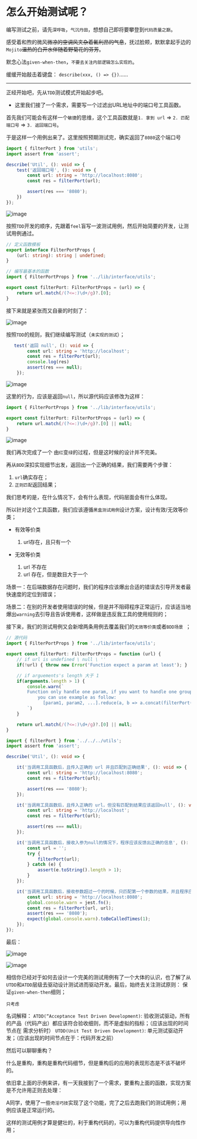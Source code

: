 # 怎么开始测试呢？

编写测试之前，请先`深呼吸`，`气沉丹田`，想想自己即将要攀登到`代码质量之巅`。

感受着和煦的微风~~微凉的空调风夹杂着氟利昂的气息~~，抚过脸颊，默默拿起手边的`Mojito`~~温热的白开水伴随着野菊花的芬芳~~。

默念心法`given-when-then`，`不要去关注内部逻辑怎么实现的`。

缓缓开始敲击着键盘：
`describe(xxx, () => {})`......

--------- 

正经开始吧，先从`TDD`测试模式开始起步吧。

- 这里我们接了一个需求，需要写一个过滤出URL地址中的端口号工具函数。

首先我们可能会有这样一个`敏捷`的思维，这个工具函数就是`1. 拿到 url` => `2. 匹配 端口号` => `3. 返回端口号`。

于是这样一个用例出来了。这里按照预期测试完，确实返回了`8080`这个端口号

```ts
import { filterPort } from 'utils';
import assert from 'assert';

describe('Util', (): void => {
    test('返回端口号', (): void => {
        const url: string = 'http://localhost:8080';
        const res = filterPort(url);

        assert(res === '8080');
    })
});
```

![image](https://user-images.githubusercontent.com/39019913/96442449-b988fe00-123d-11eb-8f86-326e6628029e.png)

按照`TDD`开发的顺序，先跟着`feel`盲写一波测试用例，然后开始简要的开发，让测试用例通过。

```ts
// 定义函数模板
export interface FilterPortProps {
    (url: string): string | undefined;
}
```

```ts
// 编写最基本的函数
import { FilterPortProps } from '../lib/interface/utils';

export const filterPort: FilterPortProps = (url) => {
    return url.match(/(?<=:)\d+/g)?.[0];
}
```

接下来就是紧张而又自豪的时刻了：

![image](https://user-images.githubusercontent.com/39019913/96444809-8a748b80-1241-11eb-994b-d5bab299b8f9.png)

按照`TDD`的规则，我们继续编写测试（`未实现的测试`）；

```ts
   test('返回 null', (): void => {
        const url: string = 'http://localhost';
        const res = filterPort(url);
        console.log(res)
        assert(res === null);
    });
```

![image](https://user-images.githubusercontent.com/39019913/96448545-21dbdd80-1246-11eb-811f-66932f79fcea.png)

这里的行为，应该是返回`null`，所以源代码应该修改为这样：

```ts
import { FilterPortProps } from '../lib/interface/utils';

export const filterPort: FilterPortProps = (url) => {
    return url.match(/(?<=:)\d+/g)?.[0] || null;
}
```

![image](https://user-images.githubusercontent.com/39019913/96449112-f4dbfa80-1246-11eb-9765-1b26f056e346.png)

我们再次完成了一个 由`红`变`绿`的过程，但是这时候的设计并不完美。

再从`BDD`深扣实现细节出发，返回出一个正确的结果，我们需要两个步骤：

1. `url`确实存在；
2. `正则匹配`返回结果；

我们思考的是，在什么情况下，会有什么表现，代码层面会有什么体现。

所以针对这个工具函数，我们应该遵循`黑盒测试用例`设计方案，设计有效/无效等价类；

- 有效等价类
  1. url存在，且只有一个
  
- 无效等价类
  1. url 不存在
  2. url 存在，但是数目大于一个
  
场景一：在后端数据存在问题时，我们的程序应该爆出合适的错误去引导开发者最快速度的定位到错误；

场景二：在别的开发者使用错误的时候，但是并不阻碍程序正常运行，应该适当地爆出`warning`去引导且告诉使用者，这样做是违反我工具的使用规则的；

接下来，我们的测试用例又会新增两条用例去覆盖我们的`无效等价类`或者`BDD场景 `；

```ts
// 源代码
import { FilterPortProps } from '../lib/interface/utils';

export const filterPort: FilterPortProps = function (url) {
    // if url is undefined \ null \ ''
    if(!url) { throw new Error('Function expect a param at least'); }

    // if arguements's length 大于 1
    if(arguments.length > 1) {
        console.warn(`
        Function only handle one param, if you want to handle one group params: 
            you can use example as follow: 
              [param1, param2, ...].reduce(a, b => a.concat(filterPort(item)), [])
        `)
    }

    return url.match(/(?<=:)\d+/g)?.[0] || null;
}
```

```ts
import { filterPort } from '../../../utils';
import assert from 'assert';

describe('Util', (): void => {

    it('当调用工具函数后，且传入正确的 url 并且匹配到正确结果', (): void => {
        const url: string = 'http://localhost:8080';
        const res = filterPort(url);

        assert(res === '8080');
    });

    it('当调用工具函数后，且传入正确的 url，但没有匹配到结果应该返回null', (): void => {
        const url: string = 'http://localhost';
        const res = filterPort(url);

        assert(res === null);
    });

    it('当调用工具函数后，接收入参为null的情况下，程序应该反馈出正确的信息', (): void => {
        const url = '';
        try {
            filterPort(url);
        } catch (e) {
            assert(e.toString().length > 1);
        }
    });

    it('当调用工具函数后，接收参数超过一个的时候，只匹配第一个参数的结果，并且程序应该给出warning提示', (): void => {
        const url: string = 'http://localhost:8080';
        global.console.warn = jest.fn();
        const res = filterPort(url, url);
        assert(res === '8080');
        expect(global.console.warn).toBeCalledTimes(1);
    });
});

```

最后：

![image](https://user-images.githubusercontent.com/39019913/96456695-6caf2280-1251-11eb-84b4-5469f70e4483.png)

![image](https://user-images.githubusercontent.com/39019913/96457170-04ad0c00-1252-11eb-8fec-00e919b9559a.png)

相信你已经对于如何去设计一个完美的测试用例有了一个大体的认识，也了解了从`UTDD`和`ATDD`层级去驱动设计测试进而驱动开发。最后，始终去关注测试原则：
保证`given-when-then`细则；

`只考虑`

名词解释：
`ATDD(“Acceptance Test Driven Development)`: 验收测试驱动，所有的产品（代码产出）都应该符合验收细则，而不是虚拟的指标；（应该出现的时间节点在 需求分析时）
`UTDD(Unit Test Driven Development)`: 单元测试驱动开发；（应该出现的时间节点在于：代码开发之前）

然后可以聊聊重构？

什么是重构，重构是重构代码细节，但是重构后的应用的表现形态是不该不破坏的。

依旧拿上面的示例来讲，有一天我接到了一个需求，要重构上面的函数，实现方案是不允许用正则去处理：

A同学，使用了一些`奇淫巧技`实现了这个功能，完了之后去跑我们的测试用例；用例应该是正常运行的。

这样的测试用例才算是健壮的，利于重构代码的，可以为重构代码提供导向性作用；